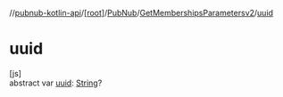 //[pubnub-kotlin-api](../../../../index.md)/[[root]](../../index.md)/[PubNub](../index.md)/[GetMembershipsParametersv2](index.md)/[uuid](uuid.md)

# uuid

[js]\
abstract var [uuid](uuid.md): [String](https://kotlinlang.org/api/latest/jvm/stdlib/kotlin/-string/index.html)?
